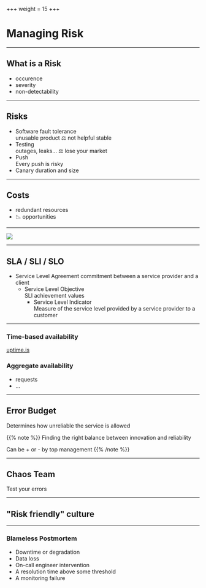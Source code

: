 +++
weight = 15
+++

# Managing Risk

---

## What is a Risk

- occurence
- severity
- non-detectability

---

## Risks

- Software fault tolerance  
  unusable product ⚖️ not helpful stable
- Testing  
  outages, leaks… ⚖️ lose your market
- Push  
  Every push is risky
- Canary duration and size

---

## Costs

- redundant resources
- 📉 opportunities

---

![](https://www.tingletreegroup.com/wp-content/uploads/2017/10/Cost-Conf.png)

---

## SLA / SLI / SLO

- Service Level Agreement
  commitment between a service provider and a client
  - Service Level Objective  
    SLI achievement values
    - Service Level Indicator  
      Measure of the service level provided by a service provider to a customer

---

### Time-based availability

[uptime.is](https//uptime.is)

### Aggregate availability

- requests
- …

---

## Error Budget

Determines how unreliable the service is allowed

{{% note %}}
Finding the right balance between innovation and reliability

Can be + or - by top management
{{% /note %}}

---

## Chaos Team

Test your errors

---

## "Risk friendly" culture

---

### Blameless Postmortem

- Downtime or degradation
- Data loss
- On-call engineer intervention
- A resolution time above some threshold
- A monitoring failure

